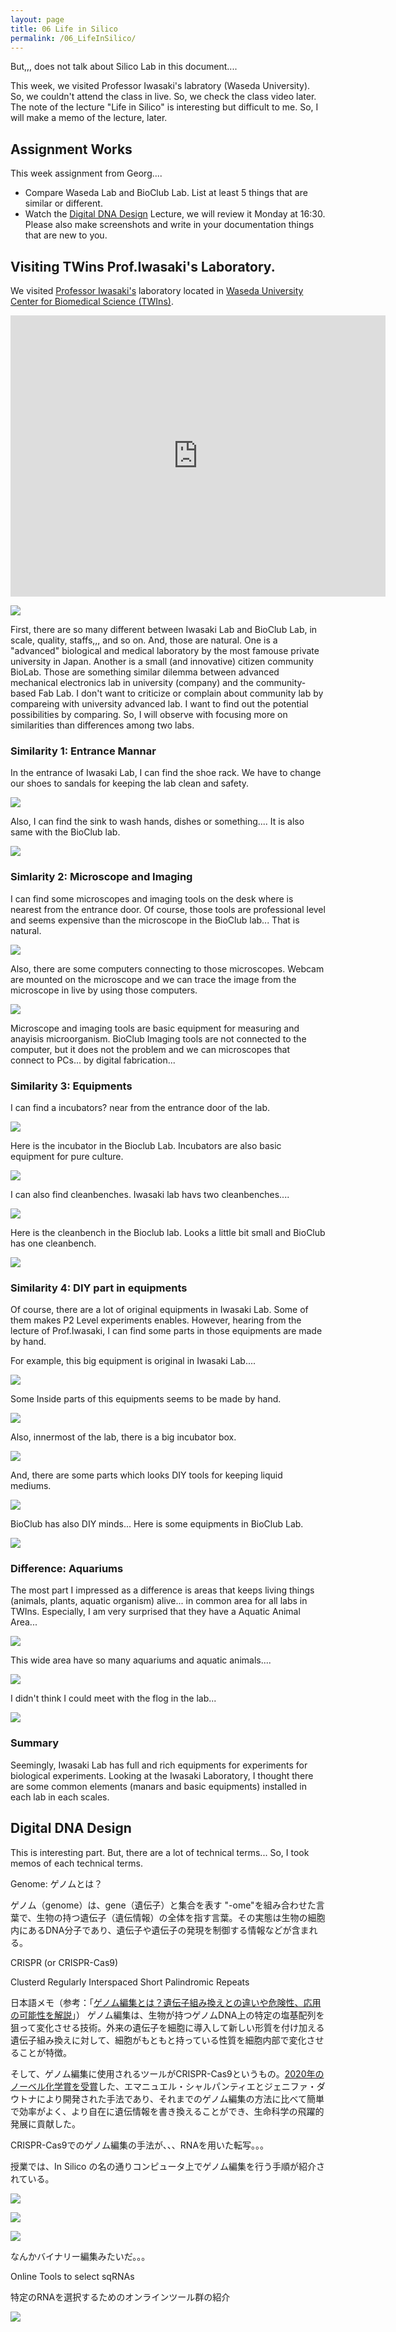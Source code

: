 ```yaml
---
layout: page
title: 06 Life in Silico
permalink: /06_LifeInSilico/
---
```


But,,, does not talk about Silico Lab in this document....

This week, we visited Professor Iwasaki's labratory (Waseda University). So, we couldn't attend the class in live. So, we check the class video later. The note of the lecture "Life in Silico" is interesting but difficult to me. So, I will make a memo of the lecture, later.

## Assignment Works

This week assignment from Georg....

- Compare Waseda Lab and BioClub Lab. List at least 5 things that are similar or different.
- Watch the [Digital DNA Design](https://vimeo.com/696442612) Lecture, we will review it Monday at 16:30. Please also make screenshots and write in your documentation things that are new to you.


## Visiting TWins Prof.Iwasaki's Laboratory.

We visited [Professor Iwasaki's](https://hideo-iwasaki.com/work) laboratory located in [Waseda University Center for Biomedical Science (TWIns)](https://www.waseda.jp/inst/twins/en/).

<iframe src="https://www.google.com/maps/embed?pb=!1m18!1m12!1m3!1d3240.1618050071543!2d139.71945371586287!3d35.697635680190274!2m3!1f0!2f0!3f0!3m2!1i1024!2i768!4f13.1!3m3!1m2!1s0x60188ce52c8ea001%3A0x79f2b7425642a965!2z5pep56iy55Sw5aSn5a2mIOWFiOerr-eUn-WRveWMu-enkeWtpuOCu-ODs-OCv-ODvO-8iFRXSW5z77yJ!5e0!3m2!1sja!2sjp!4v1649603320171!5m2!1sja!2sjp" width="600" height="450" style="border:0;" allowfullscreen="" loading="lazy" referrerpolicy="no-referrer-when-downgrade"></iframe>

![](../images/week06/6-1.jpg)

First, there are so many different between Iwasaki Lab and BioClub Lab, in scale, quality, staffs,,, and so on. And, those are natural. One is a "advanced" biological and medical laboratory by the most famouse private university in Japan. Another is a small (and innovative) citizen community BioLab. Those are something similar dilemma between advanced mechanical electronics lab in university (company) and the community-based Fab Lab. I don't want to criticize or complain about community lab by compareing with university advanced lab. I want to find out the potential possibilities by comparing. So, I will observe with focusing more on similarities than differences among two labs.

### Similarity 1: Entrance Mannar

In the entrance of Iwasaki Lab, I can find the shoe rack. We have to change our shoes to sandals for keeping the lab clean and safety. 

![](../images/week06/6-2.jpg)

Also, I can find the sink to wash hands, dishes or something.... It is also same with the BioClub lab.

![](../images/week06/6-3.jpg)

### Simlarity 2: Microscope and Imaging

I can find some microscopes and imaging tools on the desk where is nearest from the entrance door. Of course, those tools are professional level and seems expensive than the microscope in the BioClub lab... That is natural.

![](../images/week06/6-5.jpg)

Also, there are some computers connecting to those microscopes. Webcam are mounted on the microscope and we can trace the image from the microscope in live by using those computers.

![](../images/week06/6-4.jpg)

Microscope and imaging tools are basic equipment for measuring and anayisis microorganism. BioClub Imaging tools are not connected to the computer, but it does not the problem and we can microscopes that connect to PCs... by digital fabrication...

### Similarity 3: Equipments

I can find a incubators? near from the entrance door of the lab. 

![](../images/week06/6-6.jpg)

Here is the incubator in the Bioclub Lab. Incubators are also basic equipment for pure culture.

![](../images/week06/6-7.jpg)

I can also find cleanbenches. Iwasaki lab havs two cleanbenches....

![](../images/week06/6-8.jpg)

Here is the cleanbench in the Bioclub lab. Looks a little bit small and BioClub has one cleanbench. 

![](../images/week04/4-10.jpg)


### Similarity 4: DIY part in equipments

Of course, there are a lot of original equipments in Iwasaki Lab. Some of them makes P2 Level experiments enables. However, hearing from the lecture of Prof.Iwasaki, I can find some parts in those equipments are made by hand.

For example, this big equipment is original in Iwasaki Lab.... 

![](../images/week06/6-9.jpg)

Some Inside parts of this equipments seems to be made by hand.

![](../images/week06/6-10.jpg)

Also, innermost of the lab, there is a big incubator box. 

![](../images/week06/6-11.jpg)

And, there are some parts which looks DIY tools for keeping liquid mediums.

![](../images/week06/6-12.jpg)

BioClub has also DIY minds... Here is some equipments in BioClub Lab.

![](../images/week06/6-16.jpg)

### Difference: Aquariums

The most part I impressed as a difference is areas that keeps living things (animals, plants, aquatic organism) alive... in common area for all labs in TWIns. Especially, I am very surprised that they have a Aquatic Animal Area...

![](../images/week06/6-13.jpg)

This wide area have so many aquariums and aquatic animals.... 

![](../images/week06/6-14.jpg)

I didn't think I could meet with the flog in the lab...

![](../images/week06/6-15.jpg)

### Summary

Seemingly, Iwasaki Lab has full and rich equipments for experiments for biological experiments.  Looking at the Iwasaki Laboratory, I thought there are some common elements (manars and basic equipments) installed in each lab in each scales. 


## Digital DNA Design 

This is interesting part. But, there are a lot of technical terms... So, I took memos of each technical terms.

Genome: ゲノムとは？

ゲノム（genome）は、gene（遺伝子）と集合を表す "-ome"を組み合わせた言葉で、生物の持つ遺伝子（遺伝情報）の全体を指す言葉。その実態は生物の細胞内にあるDNA分子であり、遺伝子や遺伝子の発現を制御する情報などが含まれる。


CRISPR (or CRISPR-Cas9)

Clusterd Regularly Interspaced Short Palindromic Repeats

日本語メモ（参考：「[ゲノム編集とは？遺伝子組み換えとの違いや危険性、応用の可能性を解説](https://www.rd.ntt/se/media/article/0012.html)」）
ゲノム編集は、生物が持つゲノムDNA上の特定の塩基配列を狙って変化させる技術。外来の遺伝子を細胞に導入して新しい形質を付け加える遺伝子組み換えに対して、細胞がもともと持っている性質を細胞内部で変化させることが特徴。

そして、ゲノム編集に使用されるツールがCRISPR-Cas9というもの。[2020年のノーベル化学賞を受賞](https://www3.nhk.or.jp/news/special/nobelprize2020/chemical/news/news_08.html)した、エマニュエル・シャルパンティエとジェニファ・ダウトナにより開発された手法であり、それまでのゲノム編集の方法に比べて簡単で効率がよく、より自在に遺伝情報を書き換えることができ、生命科学の飛躍的発展に貢献した。

CRISPR-Cas9でのゲノム編集の手法が、、、RNAを用いた転写。。。

授業では、In Silico の名の通りコンピュータ上でゲノム編集を行う手順が紹介されている。

![](../images/week06/6-17.jpg)

![](../images/week06/6-18.jpg)

![](../images/week06/6-19.jpg)

なんかバイナリー編集みたいだ。。。

Online Tools to select sqRNAs

特定のRNAを選択するためのオンラインツール群の紹介

![](../images/week06/6-20.jpg)

